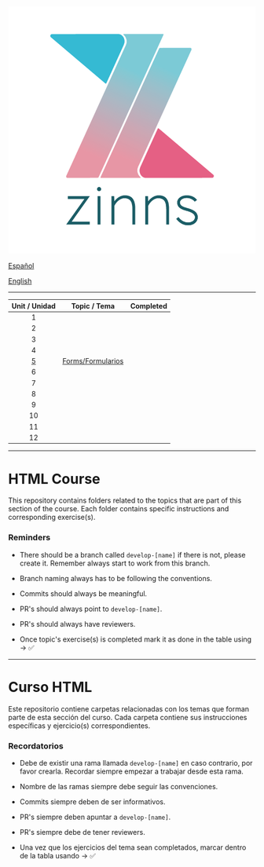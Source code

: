 ![zinns.io](zinns.png)

[Español](#curso-html)

[English](#html-course)

---

|   Unit / Unidad    |            Topic / Tema            | Completed |
| :----------------: | :--------------------------------: | :-------: |
|         1          |                                    |           |
|         2          |                                    |           |
|         3          |                                    |           |
|         4          |                                    |           |
| [5](./05/forms.md) | [Forms/Formularios](./05/forms.md) |           |
|         6          |                                    |           |
|         7          |                                    |           |
|         8          |                                    |           |
|         9          |                                    |           |
|         10         |                                    |           |
|         11         |                                    |           |
|         12         |                                    |           |

---

# HTML Course

This repository contains folders related to the topics that are part of this section of the course. Each folder contains specific instructions and corresponding exercise(s).

### Reminders

- There should be a branch called `develop-[name]` if there is not, please create it. Remember always start to work from this branch.

- Branch naming always has to be following the conventions.

- Commits should always be meaningful.

- PR's should always point to `develop-[name]`.

- PR's should always have reviewers.

- Once topic's exercise(s) is completed mark it as done in the table using -> ✅

---

# Curso HTML

Este repositorio contiene carpetas relacionadas con los temas que forman parte de esta sección del curso. Cada carpeta contiene sus instrucciones específicas y ejercicio(s) correspondientes.

### Recordatorios

- Debe de existir una rama llamada `develop-[name]` en caso contrario, por favor crearla. Recordar siempre empezar a trabajar desde esta rama.

- Nombre de las ramas siempre debe seguir las convenciones.

- Commits siempre deben de ser informativos.

- PR's siempre deben apuntar a `develop-[name]`.

- PR's siempre debe de tener reviewers.

- Una vez que los ejercicios del tema sean completados, marcar dentro de la tabla usando -> ✅
